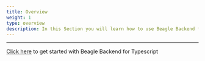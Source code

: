 ```yaml
---
title: Overview
weight: 1
type: overview
description: In this Section you will learn how to use Beagle Backend for Typescript Language
---
```


---

[Click here](https://github.com/ZupIT/beagle-backend-ts/wiki/Getting-started) to get started with Beagle Backend for Typescript